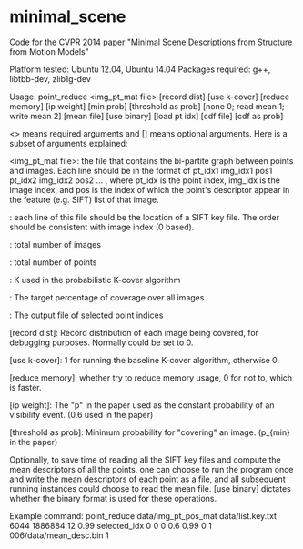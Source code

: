 minimal_scene
=============

Code for the CVPR 2014 paper "Minimal Scene Descriptions from Structure from Motion Models"

Platform tested: Ubuntu 12.04, Ubuntu 14.04
Packages required: g++, libtbb-dev, zlib1g-dev


Usage: point_reduce <img_pt_mat file> <list keys file> <num images> <num points> <k cover> <percentage> <point idx file> [record dist] [use k-cover] [reduce memory] [ip weight] [min prob] [threshold as prob] [none 0; read mean 1; write mean 2] [mean file] [use binary] [load pt idx] [cdf file] [cdf as prob]

<> means required arguments and [] means optional arguments. Here is a subset of arguments explained:

<img_pt_mat file>: the file that contains the bi-partite graph between points and images. Each line should be in the format of 
        pt_idx1 img_idx1 pos1
        pt_idx2 img_idx2 pos2
        ...
    , where pt_idx is the point index, img_idx is the image index, and pos is the index of which the point's descriptor appear in the feature (e.g. SIFT) list of that image.

<list keys file>: each line of this file should be the location of a SIFT key file. The order should be consistent with image index (0 based). 

<num images>: total number of images

<num points>: total number of points

<k cover>: K used in the probabilistic K-cover algorithm

<percentage>: The target percentage of coverage over all images

<point idx file>: The output file of selected point indices

[record dist]: Record distribution of each image being covered, for debugging purposes. Normally could be set to 0.

[use k-cover]: 1 for running the baseline K-cover algorithm, otherwise 0. 

[reduce memory]: whether try to reduce memory usage, 0 for not to, which is faster.

[ip weight]: The "p" in the paper used as the constant probability of an visibility event. (0.6 used in the paper)

[threshold as prob]: Minimum probability for "covering" an image. (p_{min} in the paper)

Optionally, to save time of reading all the SIFT key files and compute the mean descriptors of all the points, one can choose to run the program once and write the mean descriptors of each point as a file, and all subsequent running instances could choose to read the mean file. [use binary] dictates whether the binary format is used for these operations.

Example command:
point_reduce data/img_pt_pos_mat data/list.key.txt 6044 1886884 12 0.99 selected_idx 0 0 0 0.6 0.99 0 1 006/data/mean_desc.bin 1